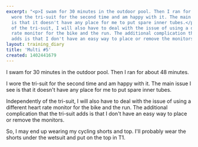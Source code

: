 ```yaml
---
excerpt: "<p>I swam for 30 minutes in the outdoor pool. Then I ran for about 48 minutes.</p><p>I
  wore the tri-suit for the second time and am happy with it. The main issue I see
  is that it doesn't have any place for me to put spare inner tubes.</p><p>Independently
  of the tri-suit, I will also have to deal with the issue of using a different heart
  rate monitor for the bike and the run. The additional complication that the tri-suit
  adds is that I don't have an easy way to place or remove the monitors.</p>"
layout: training_diary
title: 'Multi #5'
created: 1402441679
---
```

<p>I swam for 30 minutes in the outdoor pool. Then I ran for about 48 minutes.</p><p>I wore the tri-suit for the second time and am happy with it. The main issue I see is that it doesn't have any place for me to put spare inner tubes.</p><p>Independently of the tri-suit, I will also have to deal with the issue of using a different heart rate monitor for the bike and the run. The additional complication that the tri-suit adds is that I don't have an easy way to place or remove the monitors.</p><p>So, I may end up wearing my cycling shorts and top. I'll probably wear the shorts under the wetsuit and put on the top in T1.</p>
